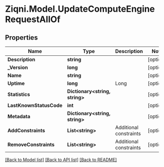 
# Ziqni.Model.UpdateComputeEngineRequestAllOf

## Properties

Name | Type | Description | Notes
------------ | ------------- | ------------- | -------------
**Description** | **string** |  | [optional] 
**_Version** | **long** |  | [optional] 
**Name** | **string** |  | [optional] 
**Uptime** | **long** | Long | [optional] 
**Statistics** | **Dictionary&lt;string, string&gt;** |  | [optional] 
**LastKnownStatusCode** | **int** |  | [optional] 
**Metadata** | **Dictionary&lt;string, string&gt;** |  | [optional] 
**AddConstraints** | **List&lt;string&gt;** | Additional constraints | [optional] 
**RemoveConstraints** | **List&lt;string&gt;** | Additional constraints | [optional] 

[[Back to Model list]](../README.md#documentation-for-models)
[[Back to API list]](../README.md#documentation-for-api-endpoints)
[[Back to README]](../README.md)

